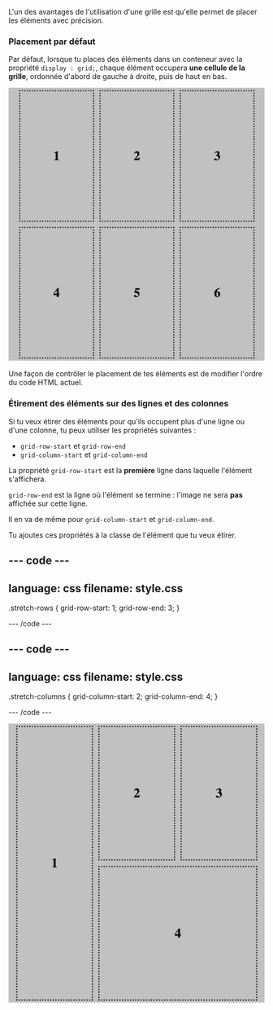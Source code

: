 L'un des avantages de l'utilisation d'une grille est qu'elle permet de placer les éléments avec précision.

### Placement par défaut

Par défaut, lorsque tu places des éléments dans un conteneur avec la propriété `display : grid;`, chaque élément occupera **une cellule de la grille**, ordonnée d'abord de gauche à droite, puis de haut en bas.

![Un exemple de grille avec 6 éléments, la rangée supérieure indique - 1, 2, 3. La rangée du bas indique 4, 5, 6.](images/default-grid-placement.png)

Une façon de contrôler le placement de tes éléments est de modifier l'ordre du code HTML actuel.

### Étirement des éléments sur des lignes et des colonnes

Si tu veux étirer des éléments pour qu'ils occupent plus d'une ligne ou d'une colonne, tu peux utiliser les propriétés suivantes :

- `grid-row-start` et `grid-row-end`
- `grid-column-start` et `grid-column-end`

La propriété `grid-row-start` est la **première** ligne dans laquelle l'élément s'affichera.

`grid-row-end` est la ligne où l'élément se termine : l'image ne sera **pas** affichée sur cette ligne.

Il en va de même pour `grid-column-start` et `grid-column-end`.

Tu ajoutes ces propriétés à la classe de l'élément que tu veux étirer.

## --- code ---

language: css
filename: style.css
---------------------------------------------------

.stretch-rows {
grid-row-start: 1;
grid-row-end: 3;
}

\--- /code ---

## --- code ---

language: css
filename: style.css
---------------------------------------------------

.stretch-columns {
grid-column-start: 2;
grid-column-end: 4;
}

\--- /code ---

![La grille d'exemple, avec l'élément numéro 1 s'étendant sur les lignes 1 et 2. L'élément 4 de la grille s'étend sur les colonnes 2 et 3 de la rangée inférieure.](images/placing-grid-items.png)